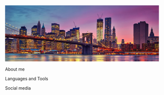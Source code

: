 ![Header](https://github.com/kermengunaeva/kermengunaeva/blob/main/assets/new-yourk4_1920.jpg)

About me

Languages and Tools

Social media